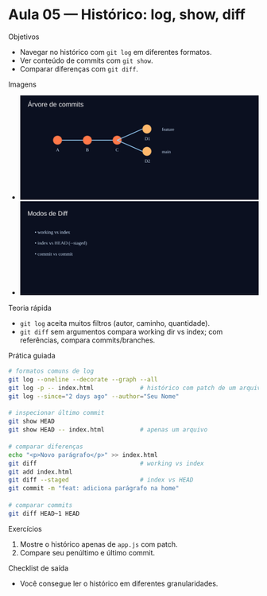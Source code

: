 # Aula 05 — Histórico: log, show, diff

Objetivos
- Navegar no histórico com `git log` em diferentes formatos.
- Ver conteúdo de commits com `git show`.
- Comparar diferenças com `git diff`.

Imagens
- ![Árvore de commits](../assets/commit-tree.svg)
- ![Modos de diff](../assets/diff-modes.svg)

Teoria rápida
- `git log` aceita muitos filtros (autor, caminho, quantidade).
- `git diff` sem argumentos compara working dir vs index; com referências, compara commits/branches.

Prática guiada
```bash
# formatos comuns de log
git log --oneline --decorate --graph --all
git log -p -- index.html             # histórico com patch de um arquivo
git log --since="2 days ago" --author="Seu Nome"

# inspecionar último commit
git show HEAD
git show HEAD -- index.html          # apenas um arquivo

# comparar diferenças
echo "<p>Novo parágrafo</p>" >> index.html
git diff                             # working vs index
git add index.html
git diff --staged                    # index vs HEAD
git commit -m "feat: adiciona parágrafo na home"

# comparar commits
git diff HEAD~1 HEAD
```

Exercícios
1) Mostre o histórico apenas de `app.js` com patch.
2) Compare seu penúltimo e último commit.

Checklist de saída
- Você consegue ler o histórico em diferentes granularidades.
